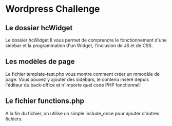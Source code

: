 # Wordpress Challenge

## Le dossier hcWidget

Le dossier hcWidget Il vous permet de comprendre le fonctionnement d'une sidebar et la programmation d'un Widget, l'inclusion de JS et de CSS.

## Les modèles de page

Le fichier template-test.php vous montre comment créer un mmodèle de page.
 Vous pouvez y ajouter des sidebars, le contenu inséré depuis l'éditeur du back-office et n'importe quel code PHP fonctionnel!

## Le fichier functions.php

 A la fin du fichier, on utilise un simple include_once pour ajouter d'autres fichiers.
